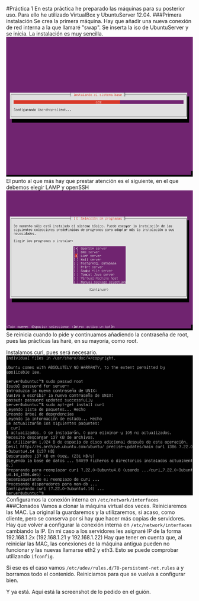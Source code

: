 #Práctica 1
En esta práctica he preparado las máquinas para su posterior uso. Para ello he utilizado VirtualBox y UbuntuServer 12.04.
###Primera instalación
Se crea la primera máquina. Hay que añadir una nueva conexión de red interna a la que llamaré "swap".
Se  inserta la iso de UbuntuServer y se inicia. La instalación es muy sencilla.
![Instalando...](/Practicas/IMG/P1/instalacion.png)
El punto al que más hay que prestar atención es el siguiente, en el que debemos elegir LAMP y openSSH
![Instalación LAMP y openSSH](/Practicas/IMG/P1/instalacionLAMP.png)
Se reinicia cuando lo pide y continuamos añadiendo la contraseña de root, pues las prácticas las haré, en su mayoría, como root.

Instalamos curl, pues será necesario.
![Instalación curl](/Practicas/IMG/P1/curl.png)
Configuramos la conexión interna en ```/etc/network/interfaces```
###Clonados
Vamos a clonar la máquina virtual dos veces. Reiniciaremos las MAC. La original la guardaremos y la utilizaremos, si acaso, como cliente, pero se conserva por si hay que hacer más copias de servidores.
Hay que volver a configurar la conexión interna en ```/etc/network/interfaces``` cambiando la IP.
En mi caso a los servidores les asignaré IP de la forma 192.168.1.2x (192.168.1.21 y 192.168.1.22)
Hay que tener en cuenta que, al reiniciar las MAC, las conexiones de la máquina antigua pueden no funcionar y las nuevas llamarse eth2 y eth3.
Esto se puede comprobar utilizando ```ifconfig```.

Si ese es el caso vamos ```/etc/udev/rules.d/70-persistent-net.rules``` a y borramos todo el contenido. Reiniciamos para que se vuelva a configurar bien.

Y ya está. Aquí está la screenshot de lo pedido en el guión.
